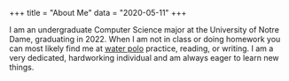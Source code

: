 +++
title = "About Me"
data  = "2020-05-11"
+++

I am an undergraduate Computer Science major at the University of Notre Dame, graduating in 2022. When I am not in class or doing homework you can most likely find me at [water polo](http://sites.nd.edu/waterpolo/) practice, reading, or writing. I am a very dedicated, hardworking individual and am always eager to learn new things.


